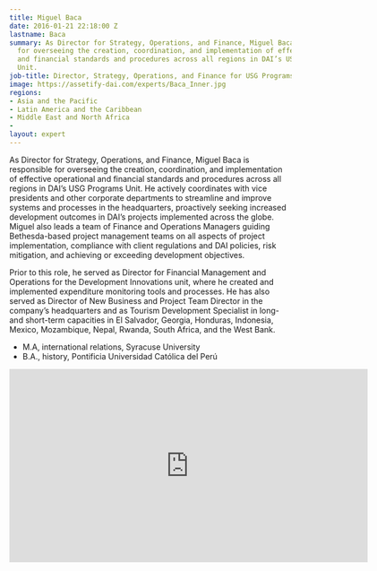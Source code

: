 ```yaml
---
title: Miguel Baca
date: 2016-01-21 22:18:00 Z
lastname: Baca
summary: As Director for Strategy, Operations, and Finance, Miguel Baca is responsible
  for overseeing the creation, coordination, and implementation of effective operational
  and financial standards and procedures across all regions in DAI’s USG Programs
  Unit.
job-title: Director, Strategy, Operations, and Finance for USG Programs
image: https://assetify-dai.com/experts/Baca_Inner.jpg
regions:
- Asia and the Pacific
- Latin America and the Caribbean
- Middle East and North Africa
- 
layout: expert
---
```


As Director for Strategy, Operations, and Finance, Miguel Baca is responsible for overseeing the creation, coordination, and implementation of effective operational and financial standards and procedures across all regions in DAI’s USG Programs Unit. He actively coordinates with vice presidents and other corporate departments to streamline and improve systems and processes in the headquarters, proactively seeking increased development outcomes in DAI’s projects implemented across the globe. Miguel also leads a team of Finance and Operations Managers guiding Bethesda-based project management teams on all aspects of project implementation, compliance with client regulations and DAI policies, risk mitigation, and achieving or exceeding development objectives. 

Prior to this role, he served as Director for Financial Management and Operations for the Development Innovations unit, where he created and implemented expenditure monitoring tools and processes. He has also served as Director of New Business and Project Team Director in the company’s headquarters and as Tourism Development Specialist in long- and short-term capacities in El Salvador, Georgia, Honduras, Indonesia, Mexico, Mozambique, Nepal, Rwanda, South Africa, and the West Bank.

* M.A, international relations, Syracuse University
* B.A., history, Pontificia Universidad Católica del Perú

<iframe src="https://player.vimeo.com/video/291558916" width="640" height="345" frameborder="0" allowfullscreen></iframe>